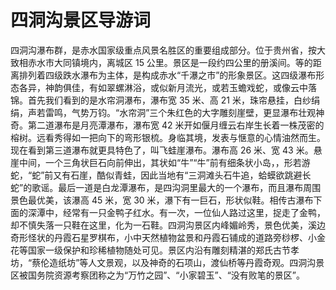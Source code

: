 # 四洞沟景区导游词
四洞沟瀑布群，是赤水国家级重点风景名胜区的重要组成部分。位于贵州省，按大致相赤水市大同镇境内，离城区 15 公里。景区是一段约四公里的册溪间。等的距离排列着四级跌水瀑布为主体，是构成赤水“千瀑之市”的形象景区。这四级瀑布形态各异，神韵俱佳，有如翠螺淋浴，或似新月流光，或若玉蟾戏蛇，或像云中落锦。首先我们看到的是水帘洞瀑布，瀑布宽 35 米、高 21 米，珠帘悬挂，白纱绢绢，声若雷鸣，气势万钧。“水帘洞”三个朱红色的大字雕刻崖壁，更显瀑布壮观神奇。第二道瀑布是月亮潭瀑布，瀑布宽 42 米开如偃月缠云右岸生长着一株茂密的榕树。远看秀得如一把向下的弯形银梳。身临其境，发表与惬意的心情油然而生。现在看到第三道瀑布就更具特色了，叫飞蛙崖瀑布。瀑布高 26 米、宽 43 米。悬崖中间，一个三角状巨石向前伸出，其状如“牛”“牛”前有细条状小岛，，形若游蛇，“蛇”前又有石崖，酷似青蛙，因此当地有“三洞滩头石牛追，蛤蟆欲跳避长蛇”的歌谣。最后一道是白龙潭瀑布，是四沟洞里最大的一个瀑布，而且瀑布周围景色最优美，该瀑高 45 米，宽 30 米，瀑下有一巨石，形状似鞋。相传古瀑布下面的深潭中，经常有一只金鸭子红水。有一次，一位仙人路过这里，捉走了金鸭，却不慎失落一只鞋在这里，化为一石鞋。四洞沟景区内峰媚岭秀，景色优美，溪边奇形怪状的丹霞石星罗棋布，小中天然植物盆景和丹霞石铺成的道路旁桫椤、小金花等国家一级保护和珍稀植物随处可见。景区内沿有雕刻精湛的郑氏古节孝坊，“蔡伦造纸坊”等人文景观，以及神奇的石项山，渡仙桥等丹霞奇观。四洞沟景区被国务院资源考察团称之为“万竹之园”、“小家碧玉”、“没有败笔的景区”。